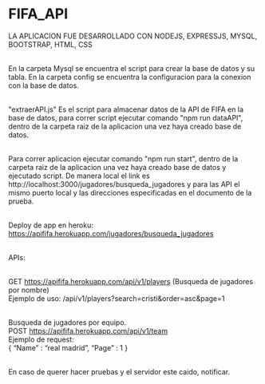 # FIFA_API

LA APLICACION FUE DESARROLLADO CON NODEJS, EXPRESSJS, MYSQL, BOOTSTRAP, HTML, CSS <br/><br/>

En la carpeta Mysql se encuentra el script para crear la base de datos y su tabla. En la carpeta config se encuentra la configuracion para la conexion con la base de datos.<br/><br/>

"extraerAPI.js" Es el script para almacenar datos de la API de FIFA en la base de datos, para correr script ejecutar comando "npm run dataAPI", dentro de la carpeta raiz de la aplicacion una vez haya creado base de datos.<br/><br/>

Para correr aplicacion ejecutar comando "npm run start", dentro de la carpeta raiz de la aplicacion una vez haya creado base de datos y ejecutado script.
De manera local el link es http://localhost:3000/jugadores/busqueda_jugadores y para las API el mismo puerto local y las direcciones especificadas en el documento de la prueba.<br/><br/>

Deploy de app en heroku: https://apififa.herokuapp.com/jugadores/busqueda_jugadores <br/><br/>

APIs:<BR/><BR/>

GET https://apififa.herokuapp.com/api/v1/players (Busqueda de jugadores por nombre)<br/>
Ejemplo de uso: /api/v1/players?search=cristi&order=asc&page=1 <BR/><BR/>

Busqueda de jugadores por equipo.<BR/>
POST https://apififa.herokuapp.com/api/v1/team <BR/>
Ejemplo de request: <br/>
{
“Name” : “real madrid”,
“Page” : 1
}
<BR/><BR/>

En caso de querer hacer pruebas y el servidor este caido, notificar.
